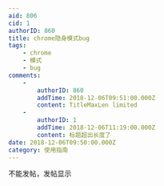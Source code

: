 ```yaml
---
aid: 806
cid: 1
authorID: 860
title: chrome隐身模式bug
tags:
    - chrome
    - 模式
    - bug
comments:
    -
        authorID: 860
        addTime: 2018-12-06T09:51:00.000Z
        content: TitleMaxLen limited
    -
        authorID: 1
        addTime: 2018-12-06T11:19:00.000Z
        content: 标题超出长度了
date: 2018-12-06T09:50:00.000Z
category: 使用指南
---
```


不能发帖，发帖显示
